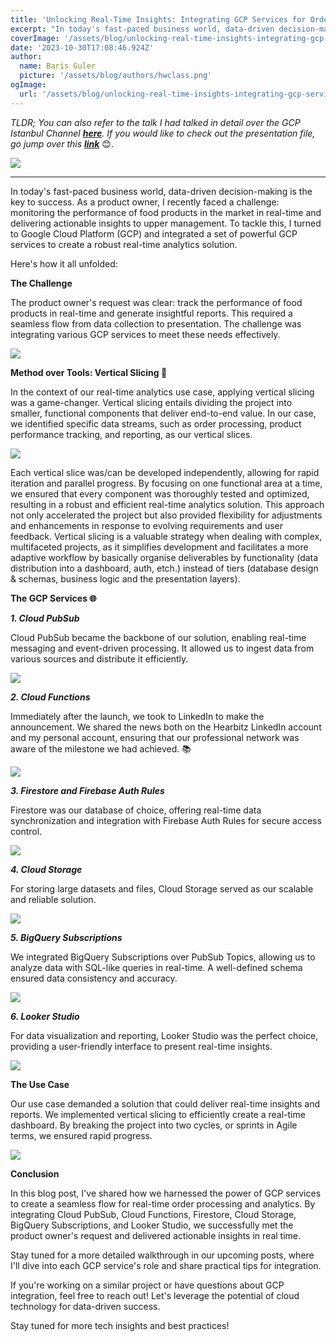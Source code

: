 ```yaml
---
title: 'Unlocking Real-Time Insights: Integrating GCP Services for Order Processing and Analytics'
excerpt: "In today's fast-paced business world, data-driven decision-making is the key to success. As a product owner, I recently faced a challenge: monitoring the performance of food products in the market in real-time and delivering actionable insights to upper management."
coverImage: '/assets/blog/unlocking-real-time-insights-integrating-gcp-services-for-order-processing-and-analytics/cover.png'
date: '2023-10-30T17:08:46.924Z'
author:
  name: Baris Guler
  picture: '/assets/blog/authors/hwclass.png'
ogImage:
  url: '/assets/blog/unlocking-real-time-insights-integrating-gcp-services-for-order-processing-and-analytics/cover.png'
---
```


_TLDR; You can also refer to the talk I had talked in detail over the GCP Istanbul Channel ***[here](https://www.youtube.com/watch?v=VEt0MqNtp90)***. If you would like to check out the presentation file, go jump over this ***[link](https://docs.google.com/presentation/d/1zo3ri6WcX8xJIxu_FtMdHNmCF5sYM0G-PwonAwkgS3g/edit?usp=sharing)***_ 😊.

![](/assets/blog/unlocking-real-time-insights-integrating-gcp-services-for-order-processing-and-analytics/youtube.png)

---

In today's fast-paced business world, data-driven decision-making is the key to success. As a product owner, I recently faced a challenge: monitoring the performance of food products in the market in real-time and delivering actionable insights to upper management. To tackle this, I turned to Google Cloud Platform (GCP) and integrated a set of powerful GCP services to create a robust real-time analytics solution.

Here's how it all unfolded:

**The Challenge**

The product owner's request was clear: track the performance of food products in real-time and generate insightful reports. This required a seamless flow from data collection to presentation. The challenge was integrating various GCP services to meet these needs effectively.

![](/assets/blog/unlocking-real-time-insights-integrating-gcp-services-for-order-processing-and-analytics/challange.png)

**Method over Tools: Vertical Slicing 🍰**

In the context of our real-time analytics use case, applying vertical slicing was a game-changer. Vertical slicing entails dividing the project into smaller, functional components that deliver end-to-end value. In our case, we identified specific data streams, such as order processing, product performance tracking, and reporting, as our vertical slices.

![](/assets/blog/unlocking-real-time-insights-integrating-gcp-services-for-order-processing-and-analytics/vertical-slicing.png)

Each vertical slice was/can be developed independently, allowing for rapid iteration and parallel progress. By focusing on one functional area at a time, we ensured that every component was thoroughly tested and optimized, resulting in a robust and efficient real-time analytics solution. This approach not only accelerated the project but also provided flexibility for adjustments and enhancements in response to evolving requirements and user feedback. Vertical slicing is a valuable strategy when dealing with complex, multifaceted projects, as it simplifies development and facilitates a more adaptive workflow by basically organise deliverables by functionality (data distribution into a dashboard, auth, etch.) instead of tiers (database design & schemas, business logic and the presentation layers).

**The GCP Services 🌐**

***1. Cloud PubSub***

Cloud PubSub became the backbone of our solution, enabling real-time messaging and event-driven processing. It allowed us to ingest data from various sources and distribute it efficiently.

![](/assets/blog/unlocking-real-time-insights-integrating-gcp-services-for-order-processing-and-analytics/pubsub.png)

***2. Cloud Functions***

Immediately after the launch, we took to LinkedIn to make the announcement. We shared the news both on the Hearbitz LinkedIn account and my personal account, ensuring that our professional network was aware of the milestone we had achieved. 📚

![](/assets/blog/unlocking-real-time-insights-integrating-gcp-services-for-order-processing-and-analytics/cloud-functions.png)

***3. Firestore and Firebase Auth Rules***

Firestore was our database of choice, offering real-time data synchronization and integration with Firebase Auth Rules for secure access control.

![](/assets/blog/unlocking-real-time-insights-integrating-gcp-services-for-order-processing-and-analytics/firestore.png)

***4. Cloud Storage***

For storing large datasets and files, Cloud Storage served as our scalable and reliable solution.

![](/assets/blog/unlocking-real-time-insights-integrating-gcp-services-for-order-processing-and-analytics/cloud-storage.png)

***5. BigQuery Subscriptions***

We integrated BigQuery Subscriptions over PubSub Topics, allowing us to analyze data with SQL-like queries in real-time. A well-defined schema ensured data consistency and accuracy.

![](/assets/blog/unlocking-real-time-insights-integrating-gcp-services-for-order-processing-and-analytics/bigquery-subscriptions.png)

***6. Looker Studio***

For data visualization and reporting, Looker Studio was the perfect choice, providing a user-friendly interface to present real-time insights.

![](/assets/blog/unlocking-real-time-insights-integrating-gcp-services-for-order-processing-and-analytics/looker-studio.png)

**The Use Case**

Our use case demanded a solution that could deliver real-time insights and reports. We implemented vertical slicing to efficiently create a real-time dashboard. By breaking the project into two cycles, or sprints in Agile terms, we ensured rapid progress.

![](/assets/blog/unlocking-real-time-insights-integrating-gcp-services-for-order-processing-and-analytics/solution.png)

**Conclusion**

In this blog post, I've shared how we harnessed the power of GCP services to create a seamless flow for real-time order processing and analytics. By integrating Cloud PubSub, Cloud Functions, Firestore, Cloud Storage, BigQuery Subscriptions, and Looker Studio, we successfully met the product owner's request and delivered actionable insights in real time.

Stay tuned for a more detailed walkthrough in our upcoming posts, where I'll dive into each GCP service's role and share practical tips for integration.

If you're working on a similar project or have questions about GCP integration, feel free to reach out! Let's leverage the potential of cloud technology for data-driven success.

Stay tuned for more tech insights and best practices!